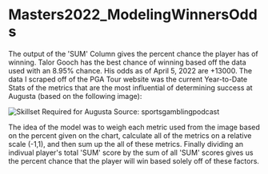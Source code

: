 # Masters2022_ModelingWinnersOdds

The output of the 'SUM' Column gives the percent chance the player has of winning.  Talor Gooch has the best chance of winning based off the data used with an 8.95% chance.  His odds as of April 5, 2022 are +13000.
The data I scraped off of the PGA Tour website was the current Year-to-Date Stats of the metrics that are the most influential of determining success at Augusta (based on the following image): 

![Skillset Required for Augusta](https://www.sportsgamblingpodcast.com/wp-content/uploads/2022/04/relative-skill-set-chart.jpg)
Source: sportsgamblingpodcast

The idea of the model was to weigh each metric used from the image based on the percent given on the chart, calculate all of the metrics on a relative scale (-1,1), and then sum up the all of these metrics.  Finally dividing an indivual player's total 'SUM' score by the sum of all 'SUM' scores gives us the percent chance that the player will win based solely off of these factors.
